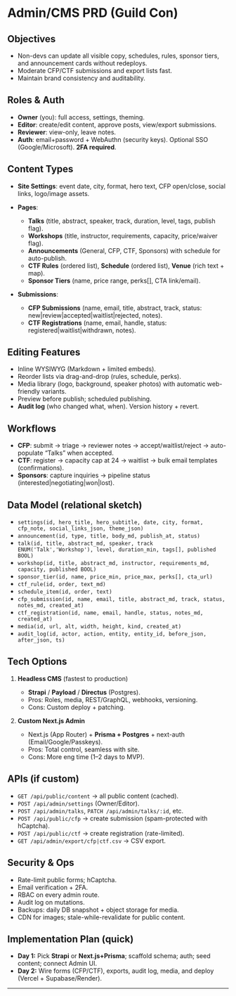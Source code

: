 

# Admin/CMS PRD (Guild Con)

## Objectives

* Non-devs can update all visible copy, schedules, rules, sponsor tiers, and announcement cards without redeploys.
* Moderate CFP/CTF submissions and export lists fast.
* Maintain brand consistency and auditability.

## Roles & Auth

* **Owner** (you): full access, settings, theming.
* **Editor**: create/edit content, approve posts, view/export submissions.
* **Reviewer**: view-only, leave notes.
* **Auth**: email+password + WebAuthn (security keys). Optional SSO (Google/Microsoft). **2FA required**.

## Content Types

* **Site Settings**: event date, city, format, hero text, CFP open/close, social links, logo/image assets.
* **Pages**:

  * **Talks** (title, abstract, speaker, track, duration, level, tags, publish flag).
  * **Workshops** (title, instructor, requirements, capacity, price/waiver flag).
  * **Announcements** (General, CFP, CTF, Sponsors) with schedule for auto-publish.
  * **CTF Rules** (ordered list), **Schedule** (ordered list), **Venue** (rich text + map).
  * **Sponsor Tiers** (name, price range, perks\[], CTA link/email).
* **Submissions**:

  * **CFP Submissions** (name, email, title, abstract, track, status: new|review|accepted|waitlist|rejected, notes).
  * **CTF Registrations** (name, email, handle, status: registered|waitlist|withdrawn, notes).

## Editing Features

* Inline WYSIWYG (Markdown + limited embeds).
* Reorder lists via drag-and-drop (rules, schedule, perks).
* Media library (logo, background, speaker photos) with automatic web-friendly variants.
* Preview before publish; scheduled publishing.
* **Audit log** (who changed what, when). Version history + revert.

## Workflows

* **CFP**: submit → triage → reviewer notes → accept/waitlist/reject → auto-populate “Talks” when accepted.
* **CTF**: register → capacity cap at 24 → waitlist → bulk email templates (confirmations).
* **Sponsors**: capture inquiries → pipeline status (interested|negotiating|won|lost).

## Data Model (relational sketch)

* `settings(id, hero_title, hero_subtitle, date, city, format, cfp_note, social_links_json, theme_json)`
* `announcement(id, type, title, body_md, publish_at, status)`
* `talk(id, title, abstract_md, speaker, track ENUM('Talk','Workshop'), level, duration_min, tags[], published BOOL)`
* `workshop(id, title, abstract_md, instructor, requirements_md, capacity, published BOOL)`
* `sponsor_tier(id, name, price_min, price_max, perks[], cta_url)`
* `ctf_rule(id, order, text_md)`
* `schedule_item(id, order, text)`
* `cfp_submission(id, name, email, title, abstract_md, track, status, notes_md, created_at)`
* `ctf_registration(id, name, email, handle, status, notes_md, created_at)`
* `media(id, url, alt, width, height, kind, created_at)`
* `audit_log(id, actor, action, entity, entity_id, before_json, after_json, ts)`

## Tech Options

1. **Headless CMS** (fastest to production)

   * **Strapi** / **Payload** / **Directus** (Postgres).
   * Pros: Roles, media, REST/GraphQL, webhooks, versioning.
   * Cons: Custom deploy + patching.

2. **Custom Next.js Admin**

   * Next.js (App Router) + **Prisma + Postgres** + next-auth (Email/Google/Passkeys).
   * Pros: Total control, seamless with site.
   * Cons: More eng time (1–2 days to MVP).

## APIs (if custom)

* `GET /api/public/content` → all public content (cached).
* `POST /api/admin/settings` (Owner/Editor).
* `POST /api/admin/talks`, `PATCH /api/admin/talks/:id`, etc.
* `POST /api/public/cfp` → create submission (spam-protected with hCaptcha).
* `POST /api/public/ctf` → create registration (rate-limited).
* `GET /api/admin/export/cfp|ctf.csv` → CSV export.

## Security & Ops

* Rate-limit public forms; hCaptcha.
* Email verification + 2FA.
* RBAC on every admin route.
* Audit log on mutations.
* Backups: daily DB snapshot + object storage for media.
* CDN for images; stale-while-revalidate for public content.

## Implementation Plan (quick)

* **Day 1:** Pick **Strapi** or **Next.js+Prisma**; scaffold schema; auth; seed content; connect Admin UI.
* **Day 2:** Wire forms (CFP/CTF), exports, audit log, media, and deploy (Vercel + Supabase/Render).

---


